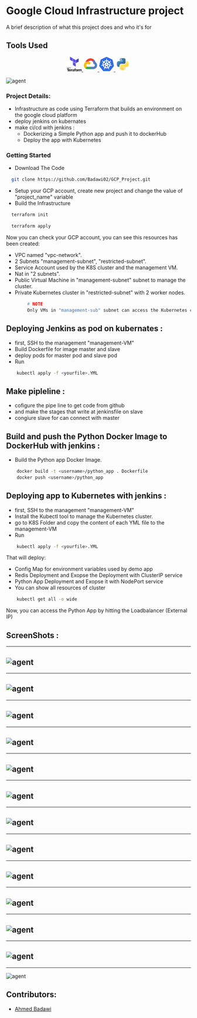 
# Google Cloud Infrastructure project

A brief description of what this project does and who it's for

## Tools Used

<p align="center">
<a href="https://www.terraform.io/" target="_blank" rel="noreferrer"> <img src="https://raw.githubusercontent.com/AbdEl-RahmanKhaled/AbdEl-RahmanKhaled/main/icons/terraform/terraform-original-wordmark.svg" alt="terraform" width="40" height="40"/> </a> <a href="https://cloud.google.com" target="_blank" rel="noreferrer"> <img src="https://raw.githubusercontent.com/AbdEl-RahmanKhaled/AbdEl-RahmanKhaled/main/icons/googlecloud/googlecloud-original.svg" alt="gcp" width="40" height="40"/> </a> <a href="https://kubernetes.io" target="_blank" rel="noreferrer"> <img src="https://raw.githubusercontent.com/AbdEl-RahmanKhaled/AbdEl-RahmanKhaled/main/icons/kubernetes/kubernetes-icon.svg" alt="kubernetes" width="40" height="40"/> </a> <a href="https://www.python.org" target="_blank" rel="noreferrer"> <img src="https://raw.githubusercontent.com/AbdEl-RahmanKhaled/AbdEl-RahmanKhaled/main/icons/python/python-original.svg" alt="python" width="40" height="40"/> </a> <i class="fas fa-user"></i>
</p>

![agent](https://github.com/Badawi02/GP-ITI-Infa/tree/main/images/MicrosoftTeams-image.png)

### Project Details:

 - Infrastructure as code using Terraform that builds an environment on the google cloud platform
 - deploy jenkins on kubernates
 - make ci/cd with jenkins :
     - Dockerizing a Simple Python app and push it to dockerHub
     - Deploy the app with Kubernetes 

### Getting Started

- Download The Code

```bash
  git clone https://github.com/Badawi02/GCP_Project.git
```
- Setup your GCP account, create new project and change the value of "project_name" variable
- Build the Infrastructure
```bash
  terraform init
```
```bash
  terraform apply
```
Now you can check your GCP account, you can see this resources has been created:
- VPC named "vpc-network".
- 2 Subnets "management-subnet", "restricted-subnet".
- Service Account used by the K8S cluster and the management VM.
- Nat in "2 subnets".
- Public Virtual Machine in "management-subnet" subnet to manage the cluster.
- Private Kubernetes cluster in "restricted-subnet" with 2 worker nodes.

```bash
        # NOTE
        Only VMs in "management-sub" subnet can access the Kubernetes cluster.
```


## Deploying Jenkins as pod on kubernates :
- first, SSH to the management "management-VM"
- Build Dockerfile for image master and slave
- deploy pods for master pod and slave pod
- Run 
```bash
    kubectl apply -f <yourfile>.YML
```


## Make pipleline :
- cofigure the pipe line to get code from github
- and make the stages that write at jenkinsfile on slave
- congiure slave for can connect with master 


## Build and push the Python Docker Image to DockerHub with jenkins :
- Build the Python app Docker Image.
```bash
    docker build -t <username>/python_app . Dockerfile
    docker push <username>/python_app
```

## Deploying app to Kubernetes with jenkins :
- first, SSH to the management "management-VM"
- Install the Kubectl tool to manage the Kubernetes cluster.
- go to K8S Folder and copy the content of each YML file to the management-VM
- Run 
```bash
    kubectl apply -f <yourfile>.YML
```
That will deploy:
- Config Map for environment variables used by demo app
- Redis Deployment and Exopse the Deployment with ClusterIP service
- Python App Deployment and Exopse it with NodePort service
- You can show all resources of cluster
```bash
    kubectl get all -o wide
```
Now, you can access the Python App by hitting the Loadbalancer (External IP) 

## ScreenShots :
----------------------------------------------------------------
![agent](https://github.com/Badawi02/GP-ITI-Infa/tree/main/images/1.png)
-----------------------------------------------------------------
-----------------------------------------------------------------
![agent](https://github.com/Badawi02/GP-ITI-Infa/tree/main/images/2.png)
-----------------------------------------------------------------
-----------------------------------------------------------------
![agent](https://github.com/Badawi02/GP-ITI-Infa/tree/main/images/3.png)
-----------------------------------------------------------------
-----------------------------------------------------------------
![agent](https://github.com/Badawi02/GP-ITI-Infa/tree/main/images/4.png)
-----------------------------------------------------------------
-----------------------------------------------------------------
![agent](https://github.com/Badawi02/GP-ITI-Infa/tree/main/images/5.png)
-----------------------------------------------------------------
-----------------------------------------------------------------
![agent](https://github.com/Badawi02/GP-ITI-Infa/tree/main/images/6.png)
-----------------------------------------------------------------
-----------------------------------------------------------------
![agent](https://github.com/Badawi02/GP-ITI-Infa/tree/main/images/7.png)
-----------------------------------------------------------------
-----------------------------------------------------------------
![agent](https://github.com/Badawi02/GP-ITI-Infa/tree/main/images/8.png)
-----------------------------------------------------------------
-----------------------------------------------------------------
![agent](https://github.com/Badawi02/GP-ITI-Infa/tree/main/images/9.png)
-----------------------------------------------------------------
-----------------------------------------------------------------
![agent](https://github.com/Badawi02/GP-ITI-Infa/tree/main/images/10.png)
-----------------------------------------------------------------
-----------------------------------------------------------------
![agent](https://github.com/Badawi02/GP-ITI-Infa/tree/main/images/11.png)
-----------------------------------------------------------------
-----------------------------------------------------------------
![agent](https://github.com/Badawi02/GP-ITI-Infa/tree/main/images/12.png)
-----------------------------------------------------------------
-----------------------------------------------------------------
![agent](https://github.com/Badawi02/GP-ITI-Infa/tree/main/images/13.png)

## Contributors:
- [Ahmed Badawi](https://github.com/Badawi02)
